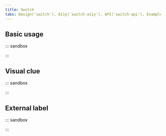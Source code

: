 ```yaml
---
title: Switch
tabs: Design('switch'), A11y('switch-a11y'), API('switch-api'), Example('switch-code'), Changelog('switch-changelog')
---
```


## Basic usage

::: sandbox

<script lang="tsx">
  export Demo from 'stories/components/switch/docs/examples/basic_example.tsx';
</script>

:::

## Visual clue

::: sandbox

<script lang="tsx">
  export Demo from 'stories/components/switch/docs/examples/basic_example_with_icon.tsx';
</script>

:::

## External label

::: sandbox

<script lang="tsx">
  export Demo from 'stories/components/switch/docs/examples/external_label.tsx';
</script>

:::
